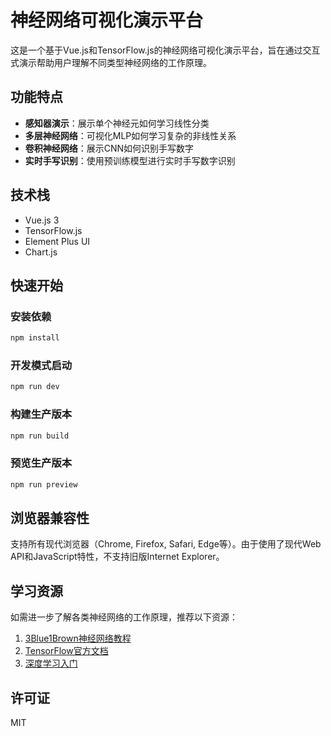 # 神经网络可视化演示平台

这是一个基于Vue.js和TensorFlow.js的神经网络可视化演示平台，旨在通过交互式演示帮助用户理解不同类型神经网络的工作原理。

## 功能特点

- **感知器演示**：展示单个神经元如何学习线性分类
- **多层神经网络**：可视化MLP如何学习复杂的非线性关系
- **卷积神经网络**：展示CNN如何识别手写数字
- **实时手写识别**：使用预训练模型进行实时手写数字识别

## 技术栈

- Vue.js 3
- TensorFlow.js
- Element Plus UI
- Chart.js

## 快速开始

### 安装依赖

```bash
npm install
```

### 开发模式启动

```bash
npm run dev
```

### 构建生产版本

```bash
npm run build
```

### 预览生产版本

```bash
npm run preview
```

## 浏览器兼容性

支持所有现代浏览器（Chrome, Firefox, Safari, Edge等）。由于使用了现代Web API和JavaScript特性，不支持旧版Internet Explorer。

## 学习资源

如需进一步了解各类神经网络的工作原理，推荐以下资源：

1. [3Blue1Brown神经网络教程](https://www.3blue1brown.com/topics/neural-networks)
2. [TensorFlow官方文档](https://www.tensorflow.org/js)
3. [深度学习入门](https://github.com/d2l-ai/d2l-zh)

## 许可证

MIT 